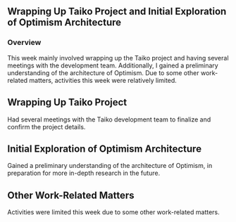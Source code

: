 ## Wrapping Up Taiko Project and Initial Exploration of Optimism Architecture
### Overview
This week mainly involved wrapping up the Taiko project and having several meetings with the development team. Additionally, I gained a preliminary understanding of the architecture of Optimism. Due to some other work-related matters, activities this week were relatively limited.


## Wrapping Up Taiko Project
Had several meetings with the Taiko development team to finalize and confirm the project details.
## Initial Exploration of Optimism Architecture
Gained a preliminary understanding of the architecture of Optimism, in preparation for more in-depth research in the future.
## Other Work-Related Matters
Activities were limited this week due to some other work-related matters.